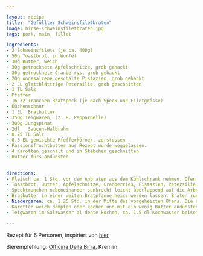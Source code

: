 ```yaml
---

layout: recipe
title:  "Gefüllter Schweinsfiletbraten"
image: hirse-schweinsfiletbraten.jpg
tags: pork, main, fillet

ingredients:
- 2 Schweinsfilets (je ca. 400g)
- 50g Toastbrot, in Würfel
- 30g Butter, weich
- 30g getrocknete Apfelschnitze, grob gehackt
- 30g getrocknete Cranberrys, grob gehackt
- 20g ungesalzene geschälte Pistazien, grob gehackt
- 2 EL glattblättrige Petersilie, grob geschnitten
- 1 TL Salz
- Pfeffer
- 16-32 Tranchen Bratspeck (je nach Speck und Filetgrösse)
- Küchenschnur
- 1 EL	Bratbutter
- 350g Teigwaren, (z. B. Pappardelle)
- 300g Jungspinat
- 2dl 	Saucen-Halbrahm
- 0.75 TL Salz
- 0.5 EL gemischte Pfefferkörner, zerstossen
- Passionsfruchtbutter aus Rezept wurde weggelassen.
- 4 Karotten geschält und in Stäbchen geschnitten
- Butter fürs andünsten

 
directions:
- Fleisch ca. 1 Std. vor dem Anbraten aus dem Kühlschrank nehmen. Ofen auf 80 Grad vorheizen, Platte und Teller vorwärmen. 
- Toastbrot, Butter, Apfelschnitze, Cranberries, Pistazien, Petersilie, 0.5TL Salz und wenig Pfeffer mischen.
- Specktranchen nebeneinander senkrecht leicht überlappend auf die Arbeitsfläche legen (ergibt ein Rechteck von ca. 25 × 30 cm). Fleisch würzen, auf den Speck legen. Dörrfrüchtefüllung zwischen den beiden Filets verteilen, mit dem Speck umwickeln, mit Küchenschnur binden.
- Bratbutter in einer weiten Bratpfanne heiss werden lassen. Braten rundum ca. 5 Min. anbraten. Braten herausnehmen, auf die vorgewärmte Platte legen. Fleischthermometer in eines der Filets stecken.
- Niedergaren: ca. 1.25 Std. in der Mitte des vorgeheizten Ofens. Die Kerntemperatur soll 62 Grad betragen. Das Fleisch kann anschliessend bei 60 Grad bis zu 1 Std. warm gehalten werden. Herausnehmen, Braten tranchieren, mit den Spinatnudeln anrichten.
- Karotten weich dämpfen oder kochen und mit ein wenig Butter andünsten. Zum Fleisch und den Nudeln servieren.
- Teigwaren im Salzwasser al dente kochen, ca. 1.5 dl Kochwasser beiseite stellen. Teigwaren über den Spinat giessen, abtropfen. Saucen-Halbrahm und Kochwasser aufkochen, Hitze reduzieren. Teigwaren daruntermischen, würzen.

---
```


Rezept für 6 Personen, inspiriert von [hier](https://www.bettybossi.ch/de/Rezept/ShowRezept/BB_BBZJ151115_0018A-60-de)

Bierempfehlung: [Officina Della Birra](http://www.officinadellabirra.ch/), Kremlin
